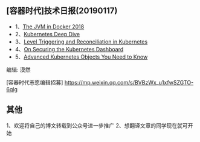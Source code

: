 ## [容器时代]技术日报(20190117)

- 1、[The JVM in Docker 2018](http://www.batey.info/docker-jvm-k8s.html)
- 2、[Kubernetes Deep Dive](https://blog.openshift.com/author/schimanskihausenblas/)
- 3、[Level Triggering and Reconciliation in Kubernetes](https://hackernoon.com/level-triggering-and-reconciliation-in-kubernetes-1f17fe30333d)
- 4、[On Securing the Kubernetes Dashboard](https://blog.heptio.com/on-securing-the-kubernetes-dashboard-16b09b1b7aca)
- 5、[Advanced Kubernetes Objects You Need to Know](https://engineering.opsgenie.com/advanced-kubernetes-objects-53f5e9bc0c28)

编辑: 漠然

[容器时代志愿编辑招募] https://mp.weixin.qq.com/s/BVBzWx_u1xfwSZGTO-6qlg

## 其他
1、欢迎将自己的博文转载到公众号进一步推广
2、想翻译文章的同学现在就可开始
